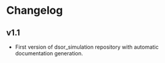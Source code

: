# Changelog

## v1.1

- First version of dsor_simulation repository with automatic documentation generation.